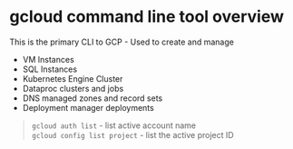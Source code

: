 # gcloud command line tool overview

This is the primary CLI to GCP - Used to create and manage 
* VM Instances
* SQL Instances
* Kubernetes Engine Cluster
* Dataproc clusters and jobs
* DNS managed zones and record sets
* Deployment manager deployments

> `gcloud auth list` - list active account name  
> `gcloud config list project` - list the active project ID